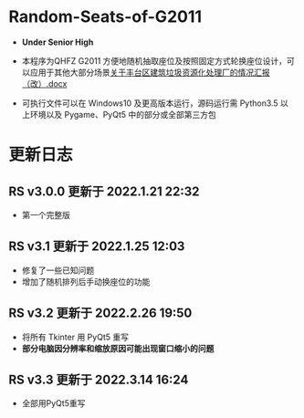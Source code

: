 # Random-Seats-of-G2011
- **Under Senior High**
- 本程序为QHFZ G2011 方便地随机抽取座位及按照固定方式轮换座位设计，可以应用于其他大部分场景[关于丰台区建筑垃圾资源化处理厂的情况汇报（改）.docx](https://github.com/FHYQ-DHY/Random-Seats-of-G2011/files/8243877/default.docx)

- 可执行文件可以在 Windows10 及更高版本运行，源码运行需 Python3.5 以上环境以及 Pygame、PyQt5 中的部分或全部第三方包
# 更新日志
## RS v3.0.0 更新于 2022.1.21 22:32
- 第一个完整版
## RS v3.1 更新于 2022.1.25 12:03
- 修复了一些已知问题
- 增加了随机排列后手动换座位的功能
## RS v3.2 更新于 2022.2.26 19:50
- 将所有 Tkinter 用 PyQt5 重写
- **部分电脑因分辨率和缩放原因可能出现窗口缩小的问题**
## RS v3.3 更新于 2022.3.14 16:24
- 全部用PyQt5重写

